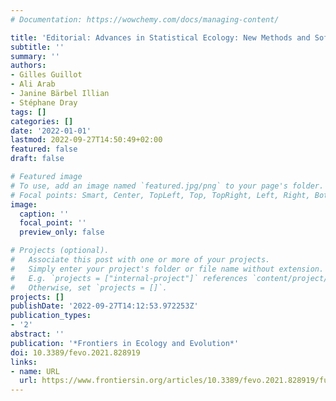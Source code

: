 ```yaml
---
# Documentation: https://wowchemy.com/docs/managing-content/

title: 'Editorial: Advances in Statistical Ecology: New Methods and Software'
subtitle: ''
summary: ''
authors:
- Gilles Guillot
- Ali Arab
- Janine Bärbel Illian
- Stéphane Dray
tags: []
categories: []
date: '2022-01-01'
lastmod: 2022-09-27T14:50:49+02:00
featured: false
draft: false

# Featured image
# To use, add an image named `featured.jpg/png` to your page's folder.
# Focal points: Smart, Center, TopLeft, Top, TopRight, Left, Right, BottomLeft, Bottom, BottomRight.
image:
  caption: ''
  focal_point: ''
  preview_only: false

# Projects (optional).
#   Associate this post with one or more of your projects.
#   Simply enter your project's folder or file name without extension.
#   E.g. `projects = ["internal-project"]` references `content/project/deep-learning/index.md`.
#   Otherwise, set `projects = []`.
projects: []
publishDate: '2022-09-27T14:12:53.972253Z'
publication_types:
- '2'
abstract: ''
publication: '*Frontiers in Ecology and Evolution*'
doi: 10.3389/fevo.2021.828919
links:
- name: URL
  url: https://www.frontiersin.org/articles/10.3389/fevo.2021.828919/full
---
```

